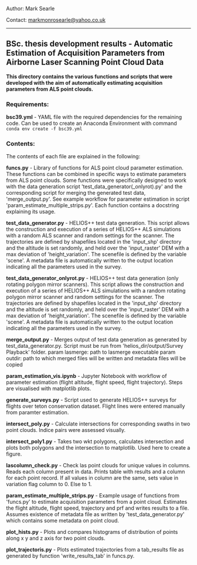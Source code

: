 Author: Mark Searle

Contact: markmonrosearle@yahoo.co.uk

***

## BSc. thesis development results - Automatic Estimation of Acquisition Parameters from Airborne Laser Scanning Point Cloud Data

**This directory contains the various functions and scripts that were developed with the aim of automatically estimating acquisition parameters from ALS point clouds.**

### Requirements:

**bsc39.yml** - YAML file with the required dependencies for the remaining code. Can be used to create an Anaconda Environment with command `conda env create -f bsc39.yml`

### Contents:

The contents of each file are explained in the following:

**funcs.py** - Library of functions for ALS point cloud parameter estimation.
These functions can be combined in specific ways to estimate parameters from ALS point clouds. Some functions were
specifically designed to work with the data generation script 'test_data_generator(_onlyrot).py' and the corresponding
script for merging the generated test data, 'merge_output.py'. See example workflow for parameter estimation in script
'param_estimate_multiple_strips.py'. Each function contains a docstring explaining its usage.

**test_data_generator.py** - HELIOS++ test data generation.
This script allows the construction and execution of a series of HELIOS++ ALS simulations with a random ALS scanner and
random settings for the scanner. The trajectories are defined by shapefiles located in the 'input_shp' directory and the
altitude is set randomly, and held over the 'input_raster' DEM with a max deviation of 'height_variation'. The scenefile
is defined by the variable 'scene'. A metadata file is automatically written to the output location indicating all the
parameters used in the survey.

**test_data_generator_onlyrot.py** - HELIOS++ test data generation (only rotating polygon mirror scanners).
This script allows the construction and execution of a series of HELIOS++ ALS simulations with a random rotating polygon
mirror scanner and random settings for the scanner. The trajectories are defined by shapefiles located in the 'input_shp'
directory and the altitude is set randomly, and held over the 'input_raster' DEM with a max deviation of
'height_variation'. The scenefile is defined by the variable 'scene'. A metadata file is automatically written to the
output location indicating all the parameters used in the survey.

**merge_output.py** - Merges output of test data generation as generated by test_data_generator.py. Script must be run from 'helios_dir/output/Survey Playback' folder.
param lasmerge: path to lasmerge executable
param outdir: path to which merged files will be written and metadata files will be copied

**param_estimation_vis.ipynb** - Jupyter Notebook with workflow of parameter estimation (flight altitude, flight speed, flight trajectory). Steps are visualised with matplotlib plots.

**generate_surveys.py** - Script used to generate HELIOS++ surveys for flights over teton conservation dataset.
Flight lines were entered manually from paramter estimation.

**intersect_poly.py** - Calculate intersections for corresponding swaths in two point clouds.
Indice pairs were assessed visually.

**intersect_poly1.py** - Takes two wkt polygons, calculates intersection and plots both polygons and the intersection to matplotlib.
Used here to create a figure.

**lascolumn_check.py** - Check las point clouds for unique values in columns.
Reads each column present in data. Prints table with results and a column for each point record. If all values in column are the same, sets value in variation flag column to 0. Else to 1.

**param_estimate_multiple_strips.py** - Example usage of functions from 'funcs.py' to estimate acquisition parameters from a point cloud.
Estimates the flight altitude, flight speed, trajectory and prf and writes results to a file.
Assumes existence of metadata file as written by 'test_data_generator.py' which contains some metadata on point cloud.

**plot_hists.py** - Plots and compares histograms of distribution of points along x y and z axis for two point clouds.

**plot_trajectoris.py** - Plots estimated trajectories from a tab_results file as generated by function 'write_results_tab' in funcs.py.
